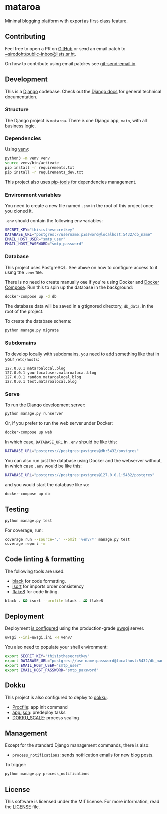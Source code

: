 # mataroa

Minimal blogging platform with export as first-class feature.

## Contributing

Feel free to open a PR on [GitHub](https://github.com/sirodoht/mataroa/fork) or
send an email patch to [~sirodoht/public-inbox@lists.sr.ht](mailto:~sirodoht/public-inbox@lists.sr.ht).

On how to contribute using email patches see [git-send-email.io](https://git-send-email.io/).

## Development

This is a [Django](https://www.djangoproject.com/) codebase. Check out the
[Django docs](https://docs.djangoproject.com/) for general technical documentation.

### Structure

The Django project is `mataroa`. There is one Django app, `main`,  with all business logic.

### Dependencies

Using [venv](https://docs.python.org/3/library/venv.html):

```sh
python3 -m venv venv
source venv/bin/activate
pip install -r requirements.txt
pip install -r requirements_dev.txt
```

This project also uses [pip-tools](https://github.com/jazzband/pip-tools) for
dependencies management.

### Environment variables

You need to create a new file named `.env` in the root of this project once you cloned it.

`.env` should contain the following env variables:

```sh
SECRET_KEY="thisisthesecretkey"
DATABASE_URL="postgres://username:password@localhost:5432/db_name"
EMAIL_HOST_USER="smtp_user"
EMAIL_HOST_PASSWORD="smtp_password"
```

### Database

This project uses PostgreSQL. See above on how to configure access to it using
the `.env` file.

There is no need to create manually one if you're using Docker and
[Docker Compose](https://docs.docker.com/compose/). Run this to spin up the
database in the background:

```sh
docker-compose up -d db
```

The database data will be saved in a gitignored directory, `db_data`, in the root of
the project.

To create the database schema:

```sh
python manage.py migrate
```

### Subdomains

To develop locally with subdomains, you need to add something like that in your `/etc/hosts`:

```
127.0.0.1 mataroalocal.blog
127.0.0.1 yourlocaluser.mataroalocal.blog
127.0.0.1 random.mataroalocal.blog
127.0.0.1 test.mataroalocal.blog 
```

### Serve

To run the Django development server:

```sh
python manage.py runserver
```

Or, if you prefer to run the web server under Docker:

```sh
docker-compose up web
```

In which case, `DATABASE_URL` in `.env` should be like this:

```sh
DATABASE_URL="postgres://postgres:postgres@db:5432/postgres"
```

You can also run just the database using Docker and the webserver without,
in which case `.env` would be like this:

```sh
DATABASE_URL="postgres://postgres:postgres@127.0.0.1:5432/postgres"
```

and you would start the database like so:

```sh
docker-compose up db
```

## Testing

```sh
python manage.py test
```

For coverage, run:

```sh
coverage run --source='.' --omit 'venv/*' manage.py test
coverage report -m
```

## Code linting & formatting

The following tools are used:

* [black](https://github.com/psf/black) for code formatting.
* [isort](https://github.com/pycqa/isort) for imports order consistency.
* [flake8](https://gitlab.com/pycqa/flake8) for code linting.

```sh
black . && isort --profile black . && flake8
```

## Deployment

Deployment [is configured](uwsgi.ini) using the production-grade
[uwsgi](https://uwsgi-docs.readthedocs.io/en/latest/) server.

```sh
uwsgi --ini=uwsgi.ini -H venv/
```

You also need to populate your shell environment:

```sh
export SECRET_KEY="thisisthesecretkey"
export DATABASE_URL="postgres://username:password@localhost:5432/db_name"
export EMAIL_HOST_USER="smtp_user"
export EMAIL_HOST_PASSWORD="smtp_password"
```

## Dokku

This project is also configured to deploy to [dokku](http://dokku.viewdocs.io/dokku/).

* [Procfile](Procfile): app init command
* [app.json](app.json): predeploy tasks
* [DOKKU_SCALE](DOKKU_SCALE): process scaling

## Management

Except for the standard Django management commands, there is also:

* `process_notifications`: sends notification emails for new blog posts.

To trigger:

```sh
python manage.py process_notifications
```

## License

This software is licensed under the MIT license.
For more information, read the [LICENSE](LICENSE) file.
